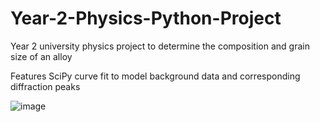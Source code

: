 # Year-2-Physics-Python-Project

Year 2 university physics project to determine the composition and grain size of an alloy

Features SciPy curve fit to model background data and corresponding diffraction peaks 

![image](https://user-images.githubusercontent.com/114344240/195655332-c512bfb6-7bb6-4b6f-9d14-af207aa6d7b2.png)
